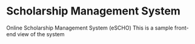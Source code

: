 # Scholarship Management System
 Online Scholarship Management System (eSCHO)
 This is a sample front-end view of the system
